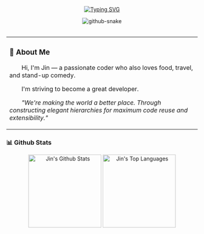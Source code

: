 <div align="center">

  <!-- dynamic typing effect -->
  
  [![Typing SVG](https://readme-typing-svg.demolab.com?font=Fira+Code&pause=1000&width=435&lines=Hi+there+%F0%9F%91%8B+I+am+Jin+;Welcome+to+my+Github!&center=true&size=27)](https://git.io/typing-svg)

  <!-- Snake Code Contribution Map  -->
  <picture>
    <source media="(prefers-color-scheme: dark)" srcset="https://cdn.jsdelivr.net/gh/Remi12138/Remi12138/profile-snake-contrib/github-contribution-grid-snake-dark.svg" />
    <source media="(prefers-color-scheme: light)" srcset="https://cdn.jsdelivr.net/gh/Remi12138/Remi12138/profile-snake-contrib/github-contribution-grid-snake.svg" />
    <img alt="github-snake" src="https://cdn.jsdelivr.net/gh/Remi12138/Remi12138/profile-snake-contrib/github-contribution-grid-snake-dark.svg" />
  </picture>

</div>
<div>&nbsp;</div>
<table>
  
<tr><td>

### 🤺 About Me

<p style="text-indent: 2em;">Hi, I'm Jin — a passionate coder who also loves food, travel, and stand-up comedy.</p>
<p style="text-indent: 2em;">I'm striving to become a great developer.</p>
<p style="text-indent: 2em;"><em>"We're making the world a better place. Through constructing elegant hierarchies for maximum code reuse and extensibility."</em></p>

</td></tr>
</table>

### 📊 Github Stats

<p align="center">
  <img alt="Jin's Github Stats" src="https://github-readme-stats.vercel.app/api?username=Remi12138&show_icons=true&count_private=true&theme=tokyonight&hide_border=true&hide=contribs" height="192px"/>
  <img alt="Jin's Top Languages" src="https://github-readme-stats.vercel.app/api/top-langs/?username=Remi12138&langs_count=8&layout=compact&theme=tokyonight&hide_border=true&width=650" height="192px"/>
</p>

